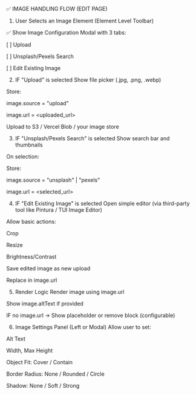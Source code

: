 ✅ IMAGE HANDLING FLOW (EDIT PAGE)

1. User Selects an Image Element (Element Level Toolbar)

✅ Show Image Configuration Modal with 3 tabs:

[ ] Upload

[ ] Unsplash/Pexels Search

[ ] Edit Existing Image

2. IF "Upload" is selected
Show file picker (.jpg, .png, .webp)

Store:

image.source = "upload"

image.url = <uploaded_url>

Upload to S3 / Vercel Blob / your image store

3. IF "Unsplash/Pexels Search" is selected
Show search bar and thumbnails

On selection:

Store:

image.source = "unsplash" | "pexels"

image.url = <selected_url>

4. IF "Edit Existing Image" is selected
Open simple editor (via third-party tool like Pintura / TUI Image Editor)

Allow basic actions:

Crop

Resize

Brightness/Contrast

Save edited image as new upload

Replace in image.url

5. Render Logic
Render image using image.url

Show image.altText if provided

IF no image.url → Show placeholder or remove block (configurable)

6. Image Settings Panel (Left or Modal)
Allow user to set:

Alt Text

Width, Max Height

Object Fit: Cover / Contain

Border Radius: None / Rounded / Circle

Shadow: None / Soft / Strong

